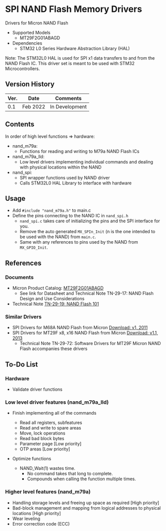 # SPI NAND Flash Memory Drivers

Drivers for Micron NAND Flash 
- Supported Models
  - MT29F2G01ABAGD
- Dependencies
  - STM32 L0 Series Hardware Abstraction Library (HAL) 

Note: The STM32L0 HAL is used for SPI x1 data transfers to and from the NAND Flash IC. This driver set is meant to be used with STM32 Microcontrollers.
  
## Version History

Ver. |      Date      |     Comments     |
---  |      ---       |       ---        |
0.1	 |	  Feb 2022    |  In Development  |

## Contents

In order of high level functions => hardware: 
- nand_m79a:
  - Functions for reading and writing to M79a NAND Flash ICs
- nand_m79a_lld:
  - Low level drivers implementing individual commands and dealing with physical locations within the NAND
- nand_spi:
  - SPI wrapper functions used by NAND driver
  - Calls STM32L0 HAL Library to interface with hardware

## Usage 

- Add `#include "nand_m79a.h"` to main.c
- Define the pins connecting to the NAND IC in `nand_spi.h`
  - `nand_spi.c` takes care of initializing the pins and the SPI interface for you.
  - Remove the auto generated `MX_SPIn_Init` (n is the one intended to be used with the NAND) from `main.c`. 
  - Same with any references to pins used by the NAND from `MX_GPIO_Init`.
## References 

### Documents
- Micron Product Catalog: [MT29F2G01ABAGD](https://www.micron.com/products/nand-flash/serial-nand/part-catalog/mt29f2g01abagdwb-it)
  - See link for Datasheet and Technical Note TN-29-17: NAND Flash Design and Use Considerations
- Technical Note [TN-29-19: NAND Flash 101](https://media-www.micron.com/-/media/client/global/documents/products/technical-note/nand-flash/tn2919_nand_101.pdf?rev=3774f4d24cec419382e02941b460e286)

### Similar Drivers
- SPI Drivers for M68A NAND Flash from Micron [Download: v1, 2011](https://media-www.micron.com/-/media/client/global/documents/products/nand-flash-software/mt29f_1gb-32gb_nand_driver.zip?rev=d418de6415a44bc98a55d30068b30494)
- SPI Drivers for MT29F x8, x16 NAND Flash from Micron [Download: v1.1, 2013](https://micron.com)
  - Technical Note TN-29-72: Software Drivers for MT29F Micron NAND Flash accompanies these drivers

## To-Do List

### Hardware 
- Validate driver functions

### Low level driver features (nand_m79a_lld)
- Finish implementing all of the commands
  - Read all registers, subfeatures
  - Read and write to spare areas
  - Move, lock operations
  - Read bad block bytes
  - Parameter page [Low priority]
  - OTP areas [Low priority]

- Optimize functions
  - NAND_Wait(1) wastes time. 
    - No command takes that long to complete.
    - Compounds when calling the function multiple times.

### Higher level features (nand_m79a)
- Handling storage levels and freeing up space as required [High priority]
- Bad-block management and mapping from logical addresses to physical locations [High priority]
- Wear leveling 
- Error correction code (ECC)
